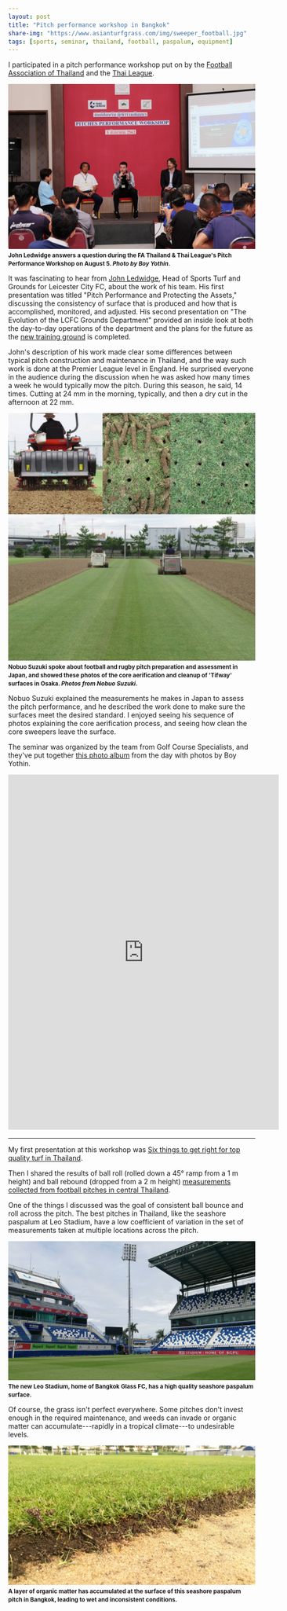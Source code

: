 ```yaml
---
layout: post
title: "Pitch performance workshop in Bangkok"
share-img: "https://www.asianturfgrass.com/img/sweeper_football.jpg"
tags: [sports, seminar, thailand, football, paspalum, equipment]
---
```


I participated in a pitch performance workshop put on by the [Football Association of Thailand](http://fathailand.org/) and the [Thai League](https://www.thaileague.co.th/).

![pitch workshop discussion, photo by boy yothin](/img/pitch_workshop_discussion.jpg)
<small><strong>John Ledwidge answers a question during the FA Thailand & Thai League's Pitch Performance Workshop on August 5. <i>Photo by Boy Yothin</i>.</strong></small>

It was fascinating to hear from [John Ledwidge](https://twitter.com/johnledwidge), Head of Sports Turf and Grounds for Leicester City FC, about the work of his team. His first presentation was titled "Pitch Performance and Protecting the Assets," discussing the consistency of surface that is produced and how that is accomplished, monitored, and adjusted. His second presentation on "The Evolution of the LCFC Grounds Department" provided an inside look at both the day-to-day operations of the department and the plans for the future as the [new training ground](https://www.leicestermercury.co.uk/sport/football/football-news/new-leicester-city-training-ground-2508593) is completed. 

John's description of his work made clear some differences between typical pitch construction and maintenance in Thailand, and the way such work is done at the Premier League level in England. He surprised everyone in the audience during the discussion when he was asked how many times a week he would typically mow the pitch. During this season, he said, 14 times. Cutting at 24 mm in the morning, typically, and then a dry cut in the afternoon at 22 mm.

![core sweeper on football pitch in Japan](/img/sweeper_football.jpg)
<small><strong>Nobuo Suzuki spoke about football and rugby pitch preparation and assessment in Japan, and showed these photos of the core aerification and cleanup of 'Tifway' surfaces in Osaka. <i>Photos from Nobuo Suzuki</i>.</strong></small>

Nobuo Suzuki explained the measurements he makes in Japan to assess the pitch performance, and he described the work done to make sure the surfaces meet the desired standard. I enjoyed seeing his sequence of photos explaining the core aerification process, and seeing how clean the core sweepers leave the surface.

The seminar was organized by the team from Golf Course Specialists, and they've put together [this photo album](https://www.facebook.com/media/set/?set=a.1426851497467265&type=3) from the day with photos by Boy Yothin.

<iframe src="https://www.facebook.com/plugins/post.php?href=https%3A%2F%2Fwww.facebook.com%2Fmedia%2Fset%2F%3Fset%3Da.1426851497467265%26type%3D3&width=552&show_text=true&height=723&appId" width="552" height="723" style="border:none;overflow:hidden" scrolling="no" frameborder="0" allowTransparency="true" allow="encrypted-media"></iframe>

---

My first presentation at this workshop was [Six things to get right for top quality turf in Thailand](https://speakerdeck.com/micahwoods/six-things-to-get-right-for-top-quality-turf-in-thailand).

<script async class="speakerdeck-embed" data-id="874597858e19417f989411c32280e281" data-ratio="1.33333333333333" src="//speakerdeck.com/assets/embed.js"></script>

Then I shared the results of ball roll (rolled down a 45° ramp from a 1 m height) and ball rebound (dropped from a 2 m height) [measurements collected from football pitches in central Thailand](https://speakerdeck.com/micahwoods/measurements-of-pitch-performance-in-thailand).

<script async class="speakerdeck-embed" data-slide="9" data-id="e8bbc531889049ca81f8ee1b39dfcbb4" data-ratio="1.33333333333333" src="//speakerdeck.com/assets/embed.js"></script>

One of the things I discussed was the goal of consistent ball bounce and roll across the pitch. The best pitches in Thailand, like the seashore paspalum at Leo Stadium, have a low coefficient of variation in the set of measurements taken at multiple locations across the pitch.

![leo stadium, paspalum](/img/leo_stadium.jpg)
<small><strong>The new Leo Stadium, home of Bangkok Glass FC, has a high quality seashore paspalum surface.</strong></small>

Of course, the grass isn't perfect everywhere. Some pitches don't invest enough in the required maintenance, and weeds can invade or organic matter can accumulate---rapidly in a tropical climate---to undesirable levels.

![paspalum organic matter over sand on a football pitch](/img/paspalum_over_sand.jpg)
<small><strong>A layer of organic matter has accumulated at the surface of this seashore paspalum pitch in Bangkok, leading to wet and inconsistent conditions.</strong></small>

